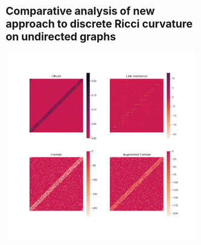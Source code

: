 # Comparative analysis of new approach to discrete Ricci curvature on undirected graphs
![plot](./scripts/WS-1000-100-0.5.png)

